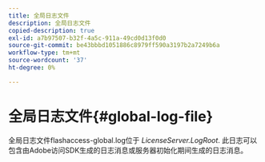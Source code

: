 ```yaml
---
title: 全局日志文件
description: 全局日志文件
copied-description: true
exl-id: a7b97507-b32f-4a5c-911a-49cd0d13f0d0
source-git-commit: be43bbbd1051886c8979ff590a3197b2a7249b6a
workflow-type: tm+mt
source-wordcount: '37'
ht-degree: 0%

---
```


# 全局日志文件{#global-log-file}

全局日志文件flashaccess-global.log位于 *LicenseServer.LogRoot*. 此日志可以包含由Adobe访问SDK生成的日志消息或服务器初始化期间生成的日志消息。
